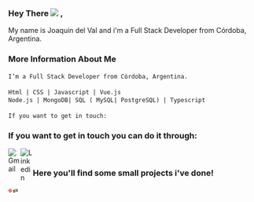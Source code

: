  ### Hey There  <img src="https://media.giphy.com/media/hvRJCLFzcasrR4ia7z/giphy.gif" width="25px"> ,
 
 My name is Joaquin del Val and i'm a Full Stack Developer from Córdoba, Argentina.
  
 ### More Information About Me
```
I’m a Full Stack Developer from Córdoba, Argentina.

Html | CSS | Javascript | Vue.js
Node.js | MongoDB| SQL ( MySQL| PostgreSQL) | Typescript 

If you want to get in touch: 

```

### If you want to get in touch you can do it through: 
 
<a target="_blank" href="mailto:delvaljoaquin@gmail.com">
  <img align="left" alt="Gmail" width="25px" src="https://cdn.jsdelivr.net/npm/simple-icons@v3/icons/gmail.svg" />
</a>

<a href="https://www.linkedin.com/in/joaquindelval">
  <img align="left" alt="Linkedin" width="25px" src="https://raw.githubusercontent.com/peterthehan/peterthehan/master/assets/linkedin.svg" />
</a>

<br>

### Here you'll find some small projects i've done! 

<a href="https://github.com/delvalj">
  <code><img height="20" src="https://raw.githubusercontent.com/github/explore/80688e429a7d4ef2fca1e82350fe8e3517d3494d/topics/git/git.png"></code>
</a>




